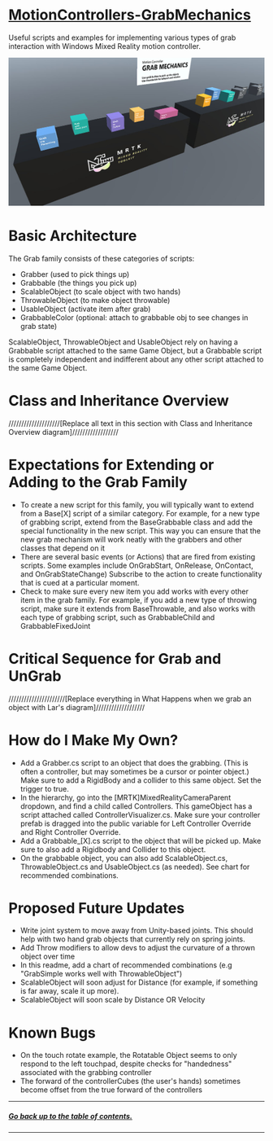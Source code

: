 ﻿# [MotionControllers-GrabMechanics]()

Useful scripts and examples for implementing various types of grab interaction with Windows Mixed Reality motion controller.

![](/External/ReadMeImages/MRTK_MotionController_GrabMechanics.jpg)

# Basic Architecture
 
The Grab family consists of these categories of scripts: 
- Grabber (used to pick things up) 
- Grabbable (the things you pick up) 
- ScalableObject (to scale object with two hands) 
- ThrowableObject (to make object throwable) 
- UsableObject (activate item after grab) 
- GrabbableColor (optional: attach to grabbable obj to see changes in grab state) 
 
ScalableObject, ThrowableObject and UsableObject rely on having a Grabbable script attached to the same Game Object, but a Grabbable script is completely independent and indifferent about any other script attached to the same Game Object.  


# Class and Inheritance Overview 
 
////////////////////[Replace all text in this section with Class and Inheritance Overview diagram]//////////////////


# Expectations for Extending or Adding to the Grab Family  
- To create a new script for this family, you will typically want to extend from a Base[X] script of a similar category. For example, for a new type of grabbing script, extend from the BaseGrabbable class and add the special functionality in the new script. This way you can ensure that the new grab mechanism will work neatly with the grabbers and other classes that depend on it 
- There are several basic events (or Actions) that are fired from existing scripts. Some examples include OnGrabStart, OnRelease, OnContact, and OnGrabStateChange) Subscribe to the action to create functionality that is cued at a particular moment. 
- Check to make sure every new item you add works with every other item in the grab family. For example, if you add a new type of throwing script, make sure it extends from BaseThrowable, and also works with each type of grabbing script, such as GrabbableChild and GrabbableFixedJoint 

# Critical Sequence for Grab and UnGrab 

//////////////////////[Replace everything in What Happens when we grab an object with Lar's diagram]///////////////////


# How do I Make My Own?
- Add a Grabber.cs script to an object that does the grabbing. (This is often a controller, but may sometimes be a cursor or pointer object.) Make sure to add a RigidBody and a collider to this same object. Set the trigger to true.
- In the hierarchy, go into the [MRTK]MixedRealityCameraParent dropdown, and find a child called Controllers. This gameObject has a script attached called ControllerVisualizer.cs. Make sure your controller prefab is dragged into the public variable for Left Controller Override and Right Controller Override.   
- Add a Grabbable_[X].cs script to the object that will be picked up. Make sure to also add a Rigidbody and Collider to this object. 
- On the grabbable object, you can also add ScalableObject.cs, ThrowableObject.cs and UsableObject.cs (as needed). See chart for recommended combinations.


# Proposed Future Updates 
- Write joint system to move away from Unity-based joints. This should help with two hand grab objects that currently rely on spring joints.  
- Add Throw modifiers to allow devs to adjust the curvature of a thrown object over time 
- In this readme, add a chart of recommended combinations (e.g "GrabSimple works well with ThrowableObject") 
- ScalableObject will soon adjust for Distance (for example, if something is far away, scale it up more).
- ScalableObject will soon scale by Distance OR Velocity 
 
# Known Bugs 
- On the touch rotate example, the Rotatable Object seems to only respond to the left touchpad, despite checks for "handedness" associated with the grabbing controller 
- The forward of the controllerCubes (the user's hands) sometimes become offset from the true forward of the controllers 


---
##### [Go back up to the table of contents.](../../../README.md)
---
